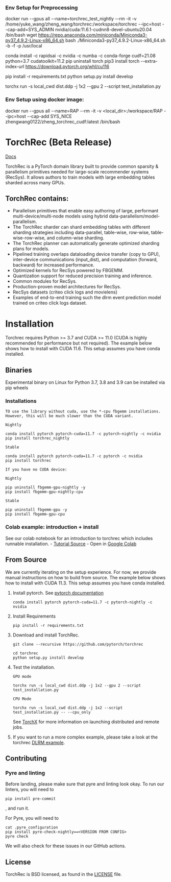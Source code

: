 ### Env Setup for Preprocessing
docker run --gpus all --name=torchrec_test_nightly --rm -it -v /home/yuke_wang/zheng_wang/torchrec:/workspace/torchrec --ipc=host --cap-add=SYS_ADMIN nvidia/cuda:11.6.1-cudnn8-devel-ubuntu20.04 /bin/bash
wget https://repo.anaconda.com/miniconda/Miniconda3-py37_4.9.2-Linux-x86_64.sh
bash ./Miniconda3-py37_4.9.2-Linux-x86_64.sh -b -f -p /usr/local

conda install -c rapidsai -c nvidia -c numba -c conda-forge cudf=21.08 python=3.7 cudatoolkit=11.2
pip uninstall torch
pip3 install torch --extra-index-url https://download.pytorch.org/whl/cu116

pip install -r requirements.txt
python setup.py install develop

torchx run -s local_cwd dist.ddp -j 1x2 --gpu 2 --script test_installation.py

### Env Setup using docker image:
docker run --gpus all --name=RAP --rm -it -v <local_dir>:/workspace/RAP --ipc=host --cap-add SYS_NICE zhengwang0122/zheng_torchrec_cudf:latest /bin/bash

# TorchRec (Beta Release)
[Docs](https://pytorch.org/torchrec/)

TorchRec is a PyTorch domain library built to provide common sparsity & parallelism primitives needed for large-scale recommender systems (RecSys). It allows authors to train models with large embedding tables sharded across many GPUs.

## TorchRec contains:
- Parallelism primitives that enable easy authoring of large, performant multi-device/multi-node models using hybrid data-parallelism/model-parallelism.
- The TorchRec sharder can shard embedding tables with different sharding strategies including data-parallel, table-wise, row-wise, table-wise-row-wise, and column-wise sharding.
- The TorchRec planner can automatically generate optimized sharding plans for models.
- Pipelined training overlaps dataloading device transfer (copy to GPU), inter-device communications (input_dist), and computation (forward, backward) for increased performance.
- Optimized kernels for RecSys powered by FBGEMM.
- Quantization support for reduced precision training and inference.
- Common modules for RecSys.
- Production-proven model architectures for RecSys.
- RecSys datasets (criteo click logs and movielens)
- Examples of end-to-end training such the dlrm event prediction model trained on criteo click logs dataset.

# Installation

Torchrec requires Python >= 3.7 and CUDA >= 11.0 (CUDA is highly recommended for performance but not required). The example below shows how to install with CUDA 11.6. This setup assumes you have conda installed.

## Binaries

Experimental binary on Linux for Python 3.7, 3.8 and 3.9 can be installed via pip wheels

### Installations
```
TO use the library without cuda, use the *-cpu fbgemm installations. However, this will be much slower than the CUDA variant.

Nightly

conda install pytorch pytorch-cuda=11.7 -c pytorch-nightly -c nvidia
pip install torchrec_nightly

Stable

conda install pytorch pytorch-cuda=11.7 -c pytorch -c nvidia
pip install torchrec

If you have no CUDA device:

Nightly

pip uninstall fbgemm-gpu-nightly -y
pip install fbgemm-gpu-nightly-cpu

Stable

pip uninstall fbgemm-gpu -y
pip install fbgemm-gpu-cpu

```


### Colab example: introduction + install
See our colab notebook for an introduction to torchrec which includes runnable installation.
    - [Tutorial Source](https://github.com/pytorch/torchrec/blob/main/Torchrec_Introduction.ipynb)
    - Open in [Google Colab](https://colab.research.google.com/github/pytorch/torchrec/blob/main/Torchrec_Introduction.ipynb)

## From Source

We are currently iterating on the setup experience. For now, we provide manual instructions on how to build from source. The example below shows how to install with CUDA 11.3. This setup assumes you have conda installed.

1. Install pytorch. See [pytorch documentation](https://pytorch.org/get-started/locally/)
   ```
   conda install pytorch pytorch-cuda=11.7 -c pytorch-nightly -c nvidia
   ```

2. Install Requirements
   ```
   pip install -r requirements.txt
   ```

3. Download and install TorchRec.
   ```
   git clone --recursive https://github.com/pytorch/torchrec

   cd torchrec
   python setup.py install develop
   ```

4. Test the installation.
   ```
   GPU mode

   torchx run -s local_cwd dist.ddp -j 1x2 --gpu 2 --script test_installation.py

   CPU Mode

   torchx run -s local_cwd dist.ddp -j 1x2 --script test_installation.py -- --cpu_only
   ```
   See [TorchX](https://pytorch.org/torchx/) for more information on launching distributed and remote jobs.

5. If you want to run a more complex example, please take a look at the torchrec [DLRM example](https://github.com/facebookresearch/dlrm/blob/main/torchrec_dlrm/dlrm_main.py).

## Contributing

### Pyre and linting

Before landing, please make sure that pyre and linting look okay. To run our linters, you will need to
```
pip install pre-commit
```

, and run it.

For Pyre, you will need to
```
cat .pyre_configuration
pip install pyre-check-nightly==<VERSION FROM CONFIG>
pyre check
```

We will also check for these issues in our GitHub actions.

## License
TorchRec is BSD licensed, as found in the [LICENSE](LICENSE) file.
